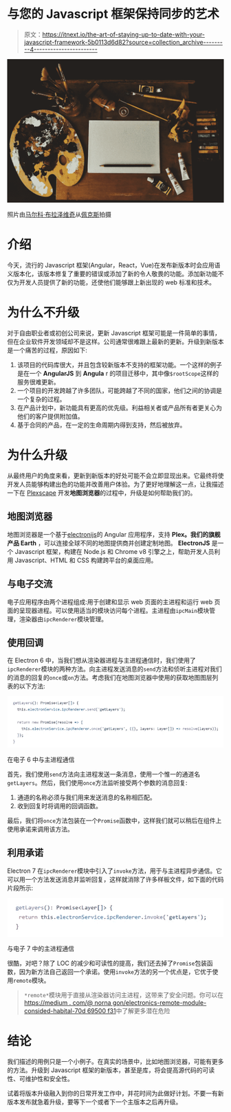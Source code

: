 # 与您的 Javascript 框架保持同步的艺术

> 原文：<https://itnext.io/the-art-of-staying-up-to-date-with-your-javascript-framework-5b0113d6d82?source=collection_archive---------4----------------------->

![](img/00fae2c1f4fee6f0e58212f822b3ae28.png)

照片由[马尔科·布拉泽维奇](https://www.pexels.com/@kerber?utm_content=attributionCopyText&utm_medium=referral&utm_source=pexels)从[佩克斯](https://www.pexels.com/photo/assorted-color-artwork-equipment-set-1053687/?utm_content=attributionCopyText&utm_medium=referral&utm_source=pexels)拍摄

# 介绍

今天，流行的 Javascript 框架(Angular，React，Vue)在发布新版本时会应用语义版本化，该版本修复了重要的错误或添加了新的令人敬畏的功能。添加新功能不仅为开发人员提供了新的功能，还使他们能够跟上新出现的 web 标准和技术。

# 为什么不升级

对于自由职业者或初创公司来说，更新 Javascript 框架可能是一件简单的事情，但在企业软件开发领域却不是这样。公司通常很难跟上最新的更新。升级到新版本是一个痛苦的过程，原因如下:

1.  该项目的代码库很大，并且包含较新版本不支持的框架功能。一个这样的例子是在一个 **AngularJS** 到 **Angula** r 的项目迁移中，其中像`$rootScope`这样的服务很难更新。
2.  一个项目的开发跨越了许多团队，可能跨越了不同的国家，他们之间的协调是一个复杂的过程。
3.  在产品计划中，新功能具有更高的优先级。利益相关者或产品所有者更关心为他们的客户提供附加值。
4.  基于合同的产品，在一定的生命周期内得到支持，然后被放弃。

# 为什么升级

从最终用户的角度来看，更新到新版本的好处可能不会立即显现出来。它最终将使开发人员能够构建出色的功能并改善用户体验。为了更好地理解这一点，让我描述一下在 [Plexscape](https://plexearth.com/) 开发**地图浏览器**的过程中，升级是如何帮助我们的。

## 地图浏览器

地图浏览器是一个基于[electronijs](https://www.electronjs.org/)的 Angular 应用程序，支持 **Plex。我们的旗舰产品 Earth** ，可以连接全球不同的地图提供商并创建定制地图。 **ElectronJS** 是一个 Javascript 框架，构建在 Node.js 和 Chrome v8 引擎之上，帮助开发人员利用 Javascript、HTML 和 CSS 构建跨平台的桌面应用。

## 与电子交流

电子应用程序由两个进程组成:用于创建和显示 web 页面的主进程和运行 web 页面的呈现器进程。可以使用适当的模块访问每个进程。主进程由`ipcMain`模块管理，渲染器由`ipcRenderer`模块管理。

## 使用回调

在 Electron 6 中，当我们想从渲染器进程与主进程通信时，我们使用了`ipcRenderer`模块的两种方法。向主进程发送消息的`send`方法和侦听主进程对我们的消息的回复的`once`或`on`方法。考虑我们在地图浏览器中使用的获取地图图层列表的以下方法:

![](img/2aa6cc61987531ee9bba2b91aada4af7.png)

在电子 6 中与主进程通信

首先，我们使用`send`方法向主进程发送一条消息，使用一个惟一的通道名`getLayers`。然后，我们使用`once`方法监听接受两个参数的消息回复:

1.  通道的名称必须与我们用来发送消息的名称相匹配。
2.  收到回复时将调用的回调函数。

最后，我们将`once`方法包装在一个`Promise`函数中，这样我们就可以稍后在组件上使用承诺来调用该方法。

## 利用承诺

Electron 7 在`ipcRenderer`模块中引入了`invoke`方法，用于与主进程异步通信。它可以用一个方法发送消息并监听回复，这样就消除了许多样板文件，如下面的代码片段所示:

![](img/dd4670913186fcda6fc1827562237598.png)

与电子 7 中的主进程通信

很酷，对吧？除了 LOC 的减少和可读性的提高，我们还去掉了`Promise`包装函数，因为新方法自己返回一个承诺。使用`invoke`方法的另一个优点是，它优于使用`remote`模块。

> `*remote*`模块用于直接从渲染器访问主进程，这带来了安全问题。你可以在[https://medium . com/@ norna gon/electronics-remote-module-consided-habital-70d 69500 f31](https://medium.com/@nornagon/electrons-remote-module-considered-harmful-70d69500f31)中了解更多潜在危险

# 结论

我们描述的用例只是一个小例子。在真实的场景中，比如地图浏览器，可能有更多的方法。升级到 Javascript 框架的新版本，甚至是库，将会提高源代码的可读性、可维护性和安全性。

试着将版本升级融入到你的日常开发工作中，并花时间为此做好计划。不要一有新版本发布就急着升级，要等下一个或者下一个主版本之后再升级。